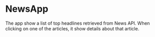 # NewsApp
The app show a list of top headlines retrieved from News API. When clicking on one of the articles, it show details about that article.
